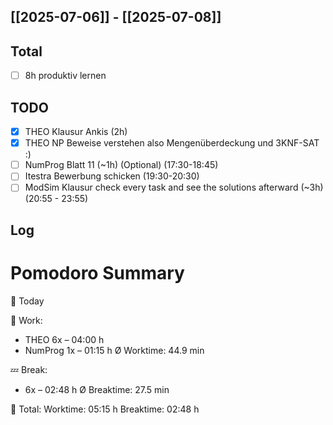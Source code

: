 ## [[2025-07-06]] - [[2025-07-08]]
## Total
- [ ] 8h produktiv lernen 
## TODO
- [x] THEO Klausur Ankis (2h)
- [x] THEO NP Beweise verstehen also Mengenüberdeckung und 3KNF-SAT :)
- [ ] NumProg Blatt 11 (~1h) (Optional) (17:30-18:45)
- [ ] Itestra Bewerbung schicken (19:30-20:30)
- [ ] ModSim Klausur check every task and see the solutions afterward (~3h) (20:55 - 23:55)
## Log

# Pomodoro Summary

📅 Today

🍅 Work:
- THEO        6x – 04:00 h
- NumProg     1x – 01:15 h
Ø Worktime: 44.9 min

💤 Break:
- 6x – 02:48 h
Ø Breaktime: 27.5 min

🧠 Total:
Worktime:  05:15 h
Breaktime: 02:48 h

